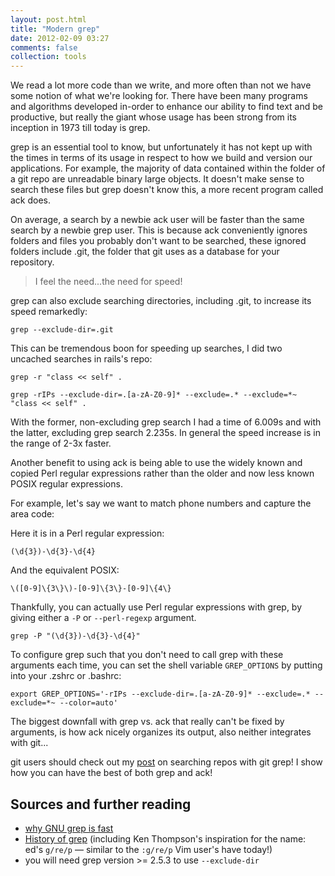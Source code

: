 ```yaml
---
layout: post.html
title: "Modern grep"
date: 2012-02-09 03:27
comments: false
collection: tools
---
```


We read a lot more code than we write, and more often than not we have some
notion of what we're looking for. There have been many programs and algorithms
developed in-order to enhance our ability to find text and be productive, but really the
giant whose usage has been strong from its inception in 1973 till today is
grep.

grep is an essential tool to know, but unfortunately it has not kept up with the
times in terms of its usage in respect to how we build and version our
applications. For example, the majority of data contained within the folder
of a git repo are unreadable binary large objects. It doesn't make sense to
search these files but grep doesn't know this, a more recent program called ack
does.

On average, a search by a newbie ack user will be faster than the same search by
a newbie grep user. This is because ack conveniently ignores folders and files
you probably don't want to be searched, these ignored folders include .git,
the folder that git uses as a database for your repository.

<blockquote>I feel the need...the need for speed!</blockquote>

grep can also exclude searching directories, including .git, to increase its speed
remarkedly:

`grep --exclude-dir=.git`

This can be tremendous boon for speeding up searches, I did two uncached searches in rails's repo:

`grep -r "class << self" .`

`grep -rIPs --exclude-dir=.[a-zA-Z0-9]* --exclude=.* --exclude=*~ "class << self" .`

With the former, non-excluding grep search I had a time of 6.009s and with the
latter, excluding grep search 2.235s. In general the speed increase is in
the range of 2-3x faster.


Another benefit to using ack is being able to use the widely known and copied
Perl regular expressions rather than the older and now less known POSIX regular
expressions.

For example, let's say we want to match phone numbers and capture the area
code:

Here it is in a Perl regular expression:

`(\d{3})-\d{3}-\d{4}`

And the equivalent POSIX:

`\([0-9]\{3\}\)-[0-9]\{3\}-[0-9]\{4\}`

Thankfully, you can actually use Perl regular expressions with grep, by giving
either a `-P` or `--perl-regexp` argument.

`grep -P "(\d{3})-\d{3}-\d{4}"`

To configure grep such that you don't need to call grep with these arguments
each time, you can set the shell variable `GREP_OPTIONS` by putting into your
.zshrc or .bashrc:

`export GREP_OPTIONS='-rIPs --exclude-dir=.[a-zA-Z0-9]* --exclude=.* --exclude=*~ --color=auto'`

The biggest downfall with grep vs. ack that really can't be fixed by arguments,
is how ack nicely organizes its output, also neither integrates with git...

git users should check out my [post](/b/2012/02/search-a-git-repo-like-a-ninja/) on searching repos with git grep! I show
how you can have the best of both grep and ack!

## Sources and further reading

- [why GNU grep is fast](http://lists.freebsd.org/pipermail/freebsd-current/2010-August/019310.html)
- [History of grep](http://en.wikipedia.org/wiki/Grep#History) (including Ken Thompson's inspiration for the name: ed's `g/re/p` — similar to the `:g/re/p` Vim user's have today!)
- you will need grep version >= 2.5.3 to use `--exclude-dir`
